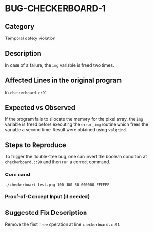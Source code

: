 # BUG-CHECKERBOARD-1
## Category
Temporal safety violation

## Description
In case of a failure, the `img` variable is freed two times.

## Affected Lines in the original program
In `checkerboard.c:91`

## Expected vs Observed
If the program fails to allocate the memory for the pixel array, the `img` variable is freed before executing the `error_img` routine which frees the variable a second time. Result were obtained using `valgrind`.

## Steps to Reproduce

To trigger the double-free bug, one can invert the boolean condition at `checkerboard.c:90` and then run a correct command.

### Command

`./checkerboard test.png 100 100 50 000000 FFFFFF`

### Proof-of-Concept Input (if needed)

## Suggested Fix Description
Remove the first `free` operation at line `checkerboard.c:91`.